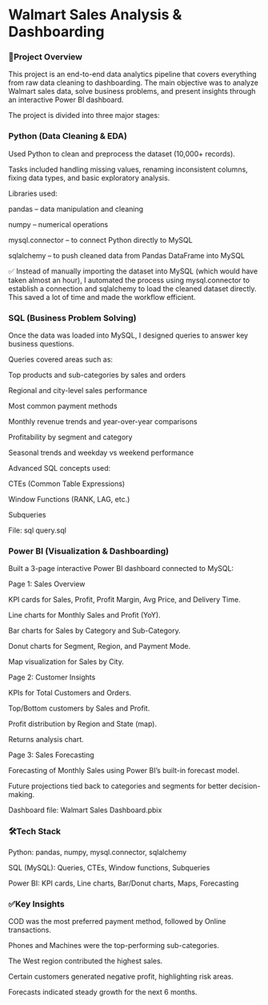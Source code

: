 # Walmart Sales Analysis & Dashboarding
### 📌Project Overview

This project is an end-to-end data analytics pipeline that covers everything from raw data cleaning to dashboarding. The main objective was to analyze Walmart sales data, solve business problems, and present insights through an interactive Power BI dashboard.

The project is divided into three major stages:

### Python (Data Cleaning & EDA)

Used Python to clean and preprocess the dataset (10,000+ records).

Tasks included handling missing values, renaming inconsistent columns, fixing data types, and basic exploratory analysis.

Libraries used:

pandas – data manipulation and cleaning

numpy – numerical operations

mysql.connector – to connect Python directly to MySQL

sqlalchemy – to push cleaned data from Pandas DataFrame into MySQL

✅ Instead of manually importing the dataset into MySQL (which would have taken almost an hour), I automated the process using mysql.connector to establish a connection and sqlalchemy to load the cleaned dataset directly. This saved a lot of time and made the workflow efficient.

### SQL (Business Problem Solving)

Once the data was loaded into MySQL, I designed queries to answer key business questions.

Queries covered areas such as:

Top products and sub-categories by sales and orders

Regional and city-level sales performance

Most common payment methods

Monthly revenue trends and year-over-year comparisons

Profitability by segment and category

Seasonal trends and weekday vs weekend performance

Advanced SQL concepts used:

CTEs (Common Table Expressions)

Window Functions (RANK, LAG, etc.)

Subqueries

File: sql query.sql

### Power BI (Visualization & Dashboarding)

Built a 3-page interactive Power BI dashboard connected to MySQL:

Page 1: Sales Overview

KPI cards for Sales, Profit, Profit Margin, Avg Price, and Delivery Time.

Line charts for Monthly Sales and Profit (YoY).

Bar charts for Sales by Category and Sub-Category.

Donut charts for Segment, Region, and Payment Mode.

Map visualization for Sales by City.

Page 2: Customer Insights

KPIs for Total Customers and Orders.

Top/Bottom customers by Sales and Profit.

Profit distribution by Region and State (map).

Returns analysis chart.

Page 3: Sales Forecasting

Forecasting of Monthly Sales using Power BI’s built-in forecast model.

Future projections tied back to categories and segments for better decision-making.

Dashboard file: Walmart Sales Dashboard.pbix

### 🛠️Tech Stack

Python: pandas, numpy, mysql.connector, sqlalchemy

SQL (MySQL): Queries, CTEs, Window functions, Subqueries

Power BI: KPI cards, Line charts, Bar/Donut charts, Maps, Forecasting

### ✅Key Insights

COD was the most preferred payment method, followed by Online transactions.

Phones and Machines were the top-performing sub-categories.

The West region contributed the highest sales.

Certain customers generated negative profit, highlighting risk areas.

Forecasts indicated steady growth for the next 6 months.
